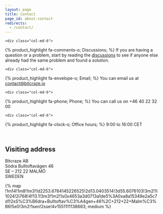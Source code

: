 ```yaml
---
layout: page
title: Contact
page_id: about-contact
redirects:
  - /contact/
---
```


<div class="row">

    <div class="col-md-6">
{% product_highlight
fa-comments-o;
Discussions;
%}
If you are having a question or a problem, start by reading the <a href="//discussions.bitcraze.io">discussions</a> to see if anyone else already had the same problem and found a solution.
    </div>

    <div class="col-md-6">
{% product_highlight
fa-envelope-o;
Email;
%}
You can email us at <a href="mailto:contact@bitcraze.io">contact@bitcraze.io</a>
    </div>

</div>
<div class="row">

    <div class="col-md-6">
{% product_highlight
fa-phone;
Phone;
%}
You can call us on +46 40 22 32 00
    </div>

    <div class="col-md-6">
{% product_highlight
fa-clock-o;
Office hours;
%}
9:00 to 16:00 CET
    </div>
</div>

<br>

## Visiting address

Bitcraze AB<br>
Södra Bulltoftavägen 46<br>
SE &#8211; 212 22 MALMÖ<br>
SWEDEN

{% map !1m14!1m8!1m3!1d2253.6784145226525!2d13.0403514!3d55.6076103!3m2!1i1024!2i768!4f13.1!3m3!1m2!1s0x4653a3d0713a1de5%3A0xa8a15349e2a5c7d1!2sS%C3%B6dra+Bulltoftav%C3%A4gen+46%2C+212+22+Malm%C3%B6!5e0!3m2!1sen!2sse!4v1551111138683; medium %}
